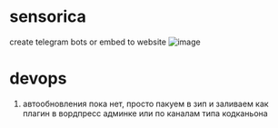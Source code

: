 # sensorica

create telegram bots or embed to website
![image](https://github.com/noxonsu/sensorica/assets/2914674/30f68aeb-3089-4abe-9e86-8c9d613d8267)


# devops
1. автообновления пока нет, просто пакуем в зип и заливаем как плагин в вордпресс админке или по каналам типа кодканьона

